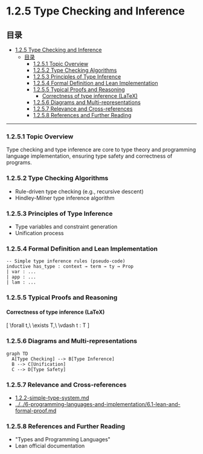 <!--
注意：本文件与1.2.5-type-theory-applications.md主题编号相近，建议后续人工复核编号与主题边界，保持编号唯一性。
-->
# 1.2.5 Type Checking and Inference

## 目录

- [1.2.5 Type Checking and Inference](#125-type-checking-and-inference)
  - [目录](#目录)
    - [1.2.5.1 Topic Overview](#1251-topic-overview)
    - [1.2.5.2 Type Checking Algorithms](#1252-type-checking-algorithms)
    - [1.2.5.3 Principles of Type Inference](#1253-principles-of-type-inference)
    - [1.2.5.4 Formal Definition and Lean Implementation](#1254-formal-definition-and-lean-implementation)
    - [1.2.5.5 Typical Proofs and Reasoning](#1255-typical-proofs-and-reasoning)
      - [Correctness of type inference (LaTeX)](#correctness-of-type-inference-latex)
    - [1.2.5.6 Diagrams and Multi-representations](#1256-diagrams-and-multi-representations)
    - [1.2.5.7 Relevance and Cross-references](#1257-relevance-and-cross-references)
    - [1.2.5.8 References and Further Reading](#1258-references-and-further-reading)

---

### 1.2.5.1 Topic Overview

Type checking and type inference are core to type theory and programming language implementation, ensuring type safety and correctness of programs.

### 1.2.5.2 Type Checking Algorithms

- Rule-driven type checking (e.g., recursive descent)
- Hindley-Milner type inference algorithm

### 1.2.5.3 Principles of Type Inference

- Type variables and constraint generation
- Unification process

### 1.2.5.4 Formal Definition and Lean Implementation

```lean
-- Simple type inference rules (pseudo-code)
inductive has_type : context → term → ty → Prop
| var : ...
| app : ...
| lam : ...
```

### 1.2.5.5 Typical Proofs and Reasoning

#### Correctness of type inference (LaTeX)

\[
\forall t,\ \exists T,\ \vdash t : T
\]

### 1.2.5.6 Diagrams and Multi-representations

```mermaid
graph TD
  A[Type Checking] --> B[Type Inference]
  B --> C[Unification]
  C --> D[Type Safety]
```

### 1.2.5.7 Relevance and Cross-references

- [1.2.2-simple-type-system.md](./1.2.2-simple-type-system.md)
- [../../6-programming-languages-and-implementation/6.1-lean-and-formal-proof.md](../../6-programming-languages-and-implementation/6.1-lean-and-formal-proof.md)

### 1.2.5.8 References and Further Reading

- "Types and Programming Languages"
- Lean official documentation
